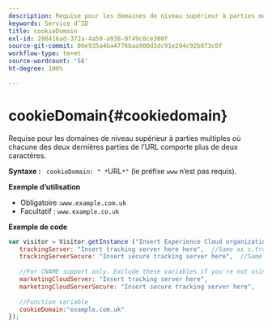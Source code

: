 ```yaml
---
description: Requise pour les domaines de niveau supérieur à parties multiples où chacune des deux dernières parties de l’URL comporte plus de deux caractères.
keywords: Service d’ID
title: cookieDomain
exl-id: 280416ad-372a-4a59-a938-0f49c0ce300f
source-git-commit: 06e935a4ba4776baa900d3dc91e294c92b873c0f
workflow-type: tm+mt
source-wordcount: '56'
ht-degree: 100%

---
```


# cookieDomain{#cookiedomain}

Requise pour les domaines de niveau supérieur à parties multiples où chacune des deux dernières parties de l’URL comporte plus de deux caractères.

**Syntaxe :** ` cookieDomain: " *`URL`*"` (le préfixe `www` n’est pas requis).

**Exemple d’utilisation**

* Obligatoire :`www.example.com.uk`
* Facultatif : `www.example.co.uk`

**Exemple de code**

```js
var visitor = Visitor.getInstance ("Insert Experience Cloud organization ID here",{ 
   trackingServer: "Insert tracking server here here",  //Same as s.trackingServer 
   trackingServerSecure: "Insert secure tracking server here",  //Same as s.trackingServerSecure 
 
   //For CNAME support only. Exclude these variables if you're not using CNAME 
   marketingCloudServer: "Insert tracking server here", 
   marketingCloudServerSecure: "Insert secure tracking server here", 
 
   //Function variable 
   cookieDomain:"example.com.uk" 
});
```
